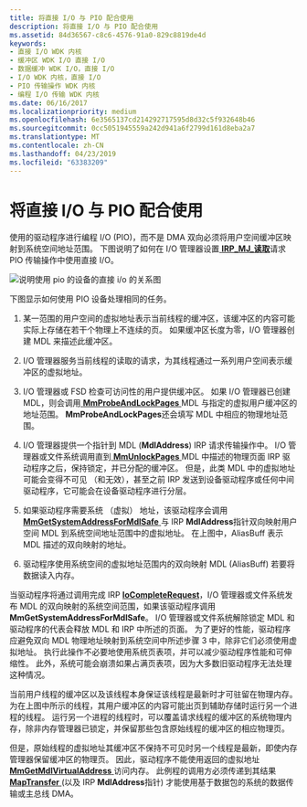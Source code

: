 ```yaml
---
title: 将直接 I/O 与 PIO 配合使用
description: 将直接 I/O 与 PIO 配合使用
ms.assetid: 84d36567-c8c6-4576-91a0-829c8819de4d
keywords:
- 直接 I/O WDK 内核
- 缓冲区 WDK I/O 直接 I/O
- 数据缓冲 WDK I/O，直接 I/O
- I/O WDK 内核，直接 I/O
- PIO 传输操作 WDK 内核
- 编程 I/O 传输 WDK 内核
ms.date: 06/16/2017
ms.localizationpriority: medium
ms.openlocfilehash: 6e3565137cd214292717595d8d32c5f932648b46
ms.sourcegitcommit: 0cc5051945559a242d941a6f2799d161d8eba2a7
ms.translationtype: MT
ms.contentlocale: zh-CN
ms.lasthandoff: 04/23/2019
ms.locfileid: "63383209"
---
```

# <a name="using-direct-io-with-pio"></a>将直接 I/O 与 PIO 配合使用





使用的驱动程序进行编程 I/O (PIO)，而不是 DMA 双向必须将用户空间缓冲区映射到系统空间地址范围。 下图说明了如何在 I/O 管理器设置[ **IRP\_MJ\_读取**](https://msdn.microsoft.com/library/windows/hardware/ff550794)请求 PIO 传输操作中使用直接 I/O。

![说明使用 pio 的设备的直接 i/o 的关系图](images/3mdlpio.png)

下图显示如何使用 PIO 设备处理相同的任务。

1.  某一范围的用户空间的虚拟地址表示当前线程的缓冲区，该缓冲区的内容可能实际上存储在若干个物理上不连续的页。 如果缓冲区长度为零，I/O 管理器创建 MDL 来描述此缓冲区。

2.  I/O 管理器服务当前线程的读取的请求，为其线程通过一系列用户空间表示缓冲区的虚拟地址。

3.  I/O 管理器或 FSD 检查可访问性的用户提供缓冲区。 如果 I/O 管理器已创建 MDL，则会调用[ **MmProbeAndLockPages** ](https://msdn.microsoft.com/library/windows/hardware/ff554664) MDL 与指定的虚拟用户缓冲区的地址范围。 **MmProbeAndLockPages**还会填写 MDL 中相应的物理地址范围。

4.  I/O 管理器提供一个指针到 MDL (**MdlAddress**) IRP 请求传输操作中。 I/O 管理器或文件系统调用直到[ **MmUnlockPages** ](https://msdn.microsoft.com/library/windows/hardware/ff556381) MDL 中描述的物理页面 IRP 驱动程序之后，保持锁定，并已分配的缓冲区。 但是，此类 MDL 中的虚拟地址可能会变得不可见 （和无效），甚至之前 IRP 发送到设备驱动程序或任何中间驱动程序，它可能会在设备驱动程序进行分层。

5.  如果驱动程序需要系统 （虚拟） 地址，该驱动程序会调用[ **MmGetSystemAddressForMdlSafe** ](https://msdn.microsoft.com/library/windows/hardware/ff554559)与 IRP **MdlAddress**指针双向映射用户空间 MDL 到系统空间地址范围中的虚拟地址。 在上图中，AliasBuff 表示 MDL 描述的双向映射的地址。

6.  驱动程序使用系统空间的虚拟地址范围内的双向映射 MDL (AliasBuff) 若要将数据读入内存。

当驱动程序将通过调用完成 IRP [ **IoCompleteRequest**](https://msdn.microsoft.com/library/windows/hardware/ff548343)，I/O 管理器或文件系统发布 MDL 的双向映射的系统空间范围，如果该驱动程序调用**MmGetSystemAddressForMdlSafe**。 I/O 管理器或文件系统解除锁定 MDL 和驱动程序的代表会释放 MDL 和 IRP 中所述的页面。 为了更好的性能，驱动程序应避免双向 MDL 物理地址映射到系统空间中所述步骤 3 中，除非它们必须使用虚拟地址。 执行此操作不必要地使用系统页表项，并可以减少驱动程序性能和可伸缩性。 此外，系统可能会崩溃如果占满页表项，因为大多数旧驱动程序无法处理这种情况。

当前用户线程的缓冲区以及该线程本身保证该线程是最新时才可驻留在物理内存。 为在上图中所示的线程，其用户缓冲区的内容可能出页到辅助存储时运行另一个进程的线程。 运行另一个进程的线程时，可以覆盖请求线程的缓冲区的系统物理内存，除非内存管理器已锁定，并保留那些包含原始线程的缓冲区的相应物理页。

但是，原始线程的虚拟地址其缓冲区不保持不可见时另一个线程是最新，即使内存管理器保留缓冲区的物理页。 因此，驱动程序不能使用返回的虚拟地址[ **MmGetMdlVirtualAddress** ](https://msdn.microsoft.com/library/windows/hardware/ff554539)访问内存。 此例程的调用方必须传递到其结果[ **MapTransfer** ](https://msdn.microsoft.com/library/windows/hardware/ff554402) (以及 IRP **MdlAddress**指针) 才能使用基于数据包的系统的数据传输或主总线 DMA。

 

 




